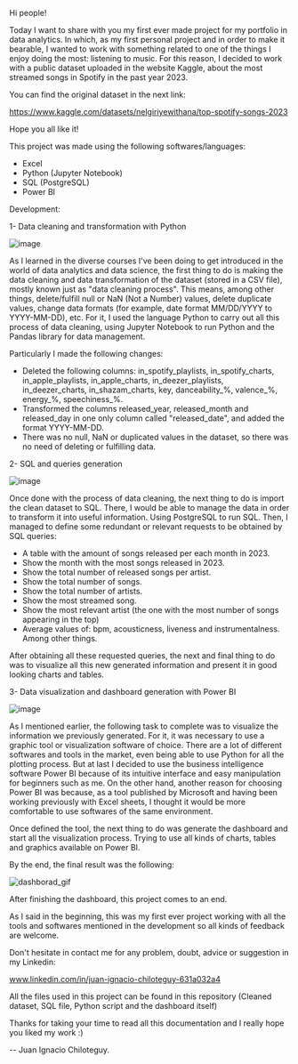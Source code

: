 Hi people! 

Today I want to share with you my first ever made project for my portfolio in data analytics. In which, as my first personal project and in order to make it bearable, I wanted to work with something related to one of the things I enjoy doing the most: listening to music. For this reason, I decided to work with a public dataset uploaded in the website Kaggle, about the most streamed songs in Spotify in the past year 2023. 

You can find the original dataset in the next link:

https://www.kaggle.com/datasets/nelgiriyewithana/top-spotify-songs-2023 

Hope you all like it!

This project was made using the following softwares/languages:
- Excel
- Python (Jupyter Notebook)
- SQL (PostgreSQL)
- Power BI

Development: 

1- Data cleaning and transformation with Python

![image](https://github.com/wampachata/Top-songs-2023---Data-analytics-proyect/assets/113558076/94359dfa-0729-4db8-99b5-c2fda46900e5)


As I learned in the diverse courses I've been doing to get introduced in the world of data analytics and data science, the first thing to do is making the data cleaning and data transformation of the dataset (stored in a CSV file), mostly known just as "data cleaning process". This means, among other things, delete/fulfill null or NaN (Not a Number) values, delete duplicate values, change data formats (for example, date format MM/DD/YYYY to YYYY-MM-DD), etc. For it, I used the language Python to carry out all this process of data cleaning, using Jupyter Notebook to run Python and the Pandas library for data management. 

Particularly I made the following changes:

- Deleted the following columns: in_spotify_playlists, in_spotify_charts, in_apple_playlists, in_apple_charts, in_deezer_playlists, in_deezer_charts, in_shazam_charts, key, danceability_%, valence_%, energy_%, speechiness_%.
- Transformed the columns released_year, released_month and released_day in one only column called "released_date", and added the format YYYY-MM-DD.
- There was no null, NaN or duplicated values in the dataset, so there was no need of deleting or fulfilling data.

2- SQL and queries generation 

![image](https://github.com/wampachata/Top-songs-2023---Data-analytics-proyect/assets/113558076/8729fc16-5ac1-4f40-9d31-74591fb36c8f)

Once done with the process of data cleaning, the next thing to do is import the clean dataset to SQL. There, I would be able to manage the data in order to transform it into useful information. Using PostgreSQL to run SQL. 
Then, I managed to define some redundant or relevant requests to be obtained by SQL queries:
- A table with the amount of songs released per each month in 2023.
- Show the month with the most songs released in 2023.
- Show the total number of released songs per artist.
- Show the total number of songs.
- Show the total number of artists.
- Show the most streamed song.
- Show the most relevant artist (the one with the most number of songs appearing in the top)
- Average values of: bpm, acousticness, liveness and instrumentalness.
Among other things.

After obtaining all these requested queries, the next and final thing to do was to visualize all this new generated information and present it in good looking charts and tables.

3- Data visualization and dashboard generation with Power BI 

![image](https://github.com/wampachata/Top-songs-2023---Data-analytics-proyect/assets/113558076/28e035b3-fec4-419c-b5c2-a8a8eedc05a2)


As I mentioned earlier, the following task to complete was to visualize the information we previously generated. For it, it was necessary to use a graphic tool or visualization software of choice. There are a lot of different softwares and tools in the market, even being able to use Python for all the plotting process. But at last I decided to use the business intelligence software Power BI because of its intuitive interface and easy manipulation for beginners such as me. On the other hand, another reason for choosing Power BI was because, as a tool published by Microsoft and having been working previously with Excel sheets, I thought it would be more comfortable to use softwares of the same environment. 

Once defined the tool, the next thing to do was generate the dashboard and start all the visualization process. Trying to use all kinds of charts, tables and graphics available on Power BI.

By the end, the final result was the following: 

![dashborad_gif](https://github.com/wampachata/Top-songs-2023---Data-analytics-proyect/assets/113558076/c5c64788-ef2d-43bb-9da9-c6695f7db72f)

After finishing the dashboard, this project comes to an end. 

As I said in the beginning, this was my first ever project working with all the tools and softwares mentioned in the development so all kinds of feedback are welcome. 

Don't hesitate in contact me for any problem, doubt, advice or suggestion in my Linkedin: 

www.linkedin.com/in/juan-ignacio-chiloteguy-631a032a4

All the files used in this project can be found in this repository (Cleaned dataset, SQL file, Python script and the dashboard itself) 

Thanks for taking your time to read all this documentation and I really hope you liked my work :)

-- Juan Ignacio Chiloteguy.
